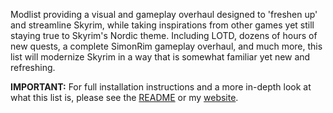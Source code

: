 Modlist providing a visual and gameplay overhaul designed to 'freshen up' and streamline Skyrim, while taking inspirations from other games yet still staying true to Skyrim's Nordic theme. Including LOTD, dozens of hours of new quests, a complete SimonRim gameplay overhaul, and much more, this list will modernize Skyrim in a way that is somewhat familiar yet new and refreshing.

**IMPORTANT:** For full installation instructions and a more in-depth look at what this list is, please see the [README](https://github.com/Geborgen/nordic-souls/blob/main/README.md) or my [website](https://geborgen.net/Nordic-Souls.html).
